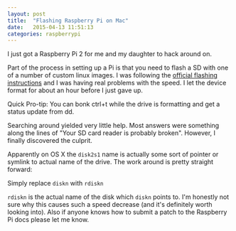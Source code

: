```yaml
---
layout: post
title:  "Flashing Raspberry Pi on Mac"
date:   2015-04-13 11:51:13
categories: raspberrypi
---
```


I just got a Raspberry Pi 2 for me and my daughter to hack around on.

Part of the process in setting up a Pi is that you need to flash a SD with one of a
number of custom linux images.  I was following the [official flashing instructions](https://www.raspberrypi.org/documentation/installation/installing-images/mac.md) and I was having real problems with the speed.  I let the device format for about an hour before I just gave up.

Quick Pro-tip: You can bonk ctrl+t while the drive is formatting and get a status update from dd.

Searching around yielded very little help.  Most answers were something along the lines of "Your SD card reader is probably broken".  However, I finally discovered the culprit.

Apparently on OS X the `disk2s1` name is actually some sort of pointer or symlink to actual name of the drive.  The work around is pretty straight forward:

Simply replace `diskn` with `rdiskn`

`rdiskn` is the actual name of the disk which `diskn` points to.  I'm honestly not sure why this causes such a speed decrease (and it's definitely worth looking into).  Also if anyone knows how to submit a patch to the Raspberry Pi docs please let me know.
